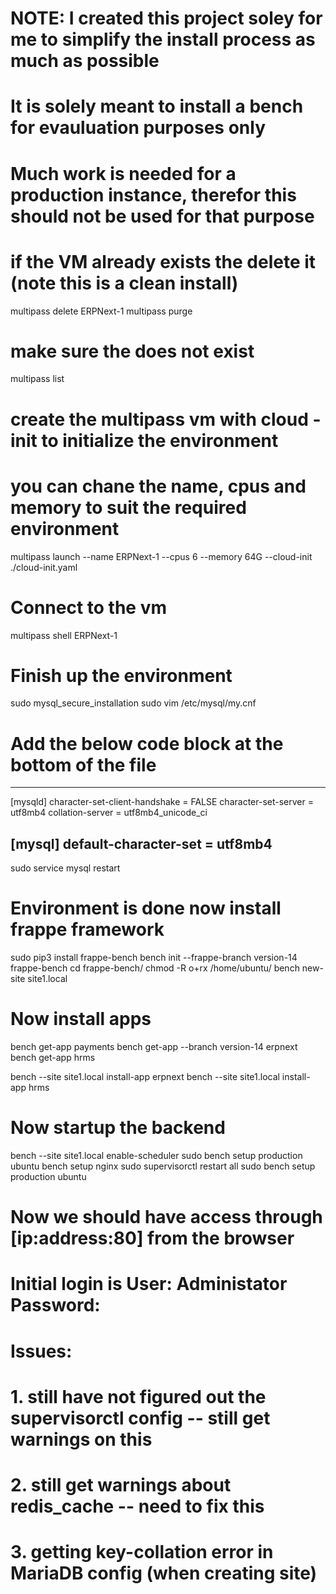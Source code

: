 # NOTE: I created this project soley for me to simplify the install process as much as possible
#       It is solely meant to install a bench for evauluation purposes only
#       Much work is needed for a production instance, therefor this should not be used for that purpose

# if the VM already exists the delete it (note this is a clean install)
multipass delete ERPNext-1
multipass purge
# make sure the <VM name> does not exist
multipass list

# create the multipass vm with cloud -init to initialize the environment
# you can chane the name, cpus and memory to suit the required environment
multipass launch --name ERPNext-1 --cpus 6 --memory 64G --cloud-init ./cloud-init.yaml

# Connect to the vm

multipass shell ERPNext-1

# Finish up the environment

sudo mysql_secure_installation
sudo vim /etc/mysql/my.cnf

# Add the below code block at the bottom of the file
----------------------------------------------
[mysqld]
character-set-client-handshake = FALSE
character-set-server = utf8mb4
collation-server = utf8mb4_unicode_ci

[mysql]
default-character-set = utf8mb4
---------------------------------------------
sudo service mysql restart

# Environment is done now install frappe framework

sudo pip3 install frappe-bench
bench init --frappe-branch version-14 frappe-bench
cd frappe-bench/
chmod -R o+rx /home/ubuntu/
bench new-site site1.local

# Now install apps

bench get-app payments
bench get-app --branch version-14 erpnext
bench get-app hrms

bench --site site1.local install-app erpnext
bench --site site1.local install-app hrms


# Now startup the backend

bench --site site1.local enable-scheduler
sudo bench setup production ubuntu
bench setup nginx
sudo supervisorctl restart all
sudo bench setup production ubuntu

# Now we should have access through [ip:address:80] from the browser
# Initial login is User: Administator Password: <Administrator password for bench>


# Issues:
#         1. still have not figured out the supervisorctl config -- still get warnings on this
#         2. still get warnings about redis_cache -- need to fix this
#         3. getting key-collation error in MariaDB config (when creating site)